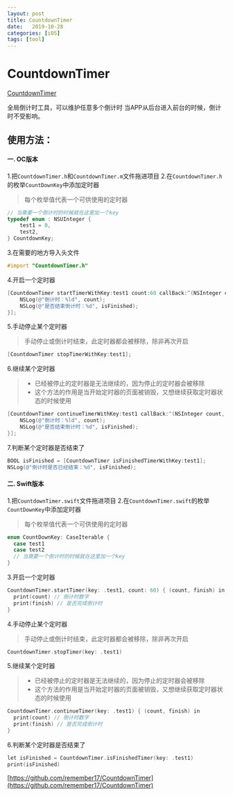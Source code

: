 ```yaml
---
layout: post
title: CountdownTimer
date:   2019-10-28
categories: [iOS]
tags: [tool]
---
```


# CountdownTimer

[CountdownTimer](https://github.com/remember17/CountdownTimer)

全局倒计时工具，可以维护任意多个倒计时
当APP从后台进入前台的时候，倒计时不受影响。

## 使用方法：

#### 一. OC版本 

1.把`CountdownTimer.h`和`CountdownTimer.m`文件拖进项目
2.在`CountdownTimer.h`的枚举`CountDownKey`中添加定时器

> 每个枚举值代表一个可供使用的定时器

```objective-c
// 当需要一个倒计时的时候就在这里加一个key
typedef enum : NSUInteger {
    test1 = 0,
    test2,
} CountdownKey;
```

3.在需要的地方导入头文件

```objective-c
#import "CountdownTimer.h"
```

4.开启一个定时器

```objective-c
[CountdownTimer startTimerWithKey:test1 count:60 callBack:^(NSInteger count, BOOL isFinished) {
    NSLog(@"倒计时：%ld", count);
    NSLog(@"是否结束倒计时：%d", isFinished);
}];
```

5.手动停止某个定时器

> 手动停止或倒计时结束，此定时器都会被移除，除非再次开启

```objective-c
[CountdownTimer stopTimerWithKey:test1];
```

6.继续某个定时器

> - 已经被停止的定时器是无法继续的，因为停止的定时器会被移除
> - 这个方法的作用是当开始定时器的页面被销毁，又想继续获取定时器状态的时候使用

```objective-c
[CountdownTimer continueTimerWithKey:test1 callBack:^(NSInteger count, BOOL isFinished) {
    NSLog(@"倒计时：%ld", count);
    NSLog(@"是否结束倒计时：%d", isFinished);
}];
```

7.判断某个定时器是否结束了

```objective-c
BOOL isFinished = [CountdownTimer isFinishedTimerWithKey:test1];
NSLog(@"倒计时是否已经结束：%d", isFinished);
```

#### 二. Swift版本

1.把`CountdownTimer.swift`文件拖进项目
2.在`CountdownTimer.swift`的枚举`CountDownKey`中添加定时器

> 每个枚举值代表一个可供使用的定时器

```objective-c
enum CountDownKey: CaseIterable {
  case test1
  case test2
  // 当需要一个倒计时的时候就在这里加一个key
}
```

3.开启一个定时器

```objective-c
CountdownTimer.startTimer(key: .test1, count: 60) { (count, finish) in
  print(count) // 倒计时数字
  print(finish) // 是否完成倒计时
}
```

4.手动停止某个定时器

> 手动停止或倒计时结束，此定时器都会被移除，除非再次开启

```objective-c
CountdownTimer.stopTimer(key: .test1)
```

5.继续某个定时器

> - 已经被停止的定时器是无法继续的，因为停止的定时器会被移除
> - 这个方法的作用是当开始定时器的页面被销毁，又想继续获取定时器状态的时候使用

```objective-c
CountdownTimer.continueTimer(key: .test1) { (count, finish) in
  print(count) // 倒计时数字
  print(finish) // 是否完成倒计时
}
```

6.判断某个定时器是否结束了

```objective-c
let isFinished = CountdownTimer.isFinishedTimer(key: .test1)
print(isFinished)
```

[https://github.com/remember17/CountdownTimer](https://github.com/remember17/CountdownTimer)